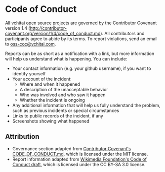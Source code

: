 # Code of Conduct

All vchitai open source projects are governed by the Contributor Covenant
version 1.4 (http://contributor-covenant.org/version/1/4/code_of_conduct.md).
All contributors and participants agree to abide by its terms. To report
violations, send an email to oss-coc@vchitai.com.

Reports can be as short as a notification with a link, but more information
will help us understand what is happening. You can include:

* Your contact information (e.g. your github username), if you want to identify
  yourself
* Your account of the incident:
  * Where and when it happened
  * A description of the unacceptable behavior
  * Who was involved and who saw it happen
  * Whether the incident is ongoing
* Any additional information that will help us fully understand the problem,
  such as previous incidents or special circumstances
* Links to public records of the incident, if any
* Screenshots showing what happened

## Attribution

* Governance section adapted from [Contributor Covenant's CODE_OF_CONDUCT.md](https://github.com/ContributorCovenant/contributor_covenant/blob/master/CODE_OF_CONDUCT.md), which is licensed under the MIT license.
* Report information adapted from [Wikimedia Foundation's Code of Conduct draft](https://www.mediawiki.org/wiki/Code_of_Conduct/Draft), which is licensed under the CC BY-SA 3.0 license.